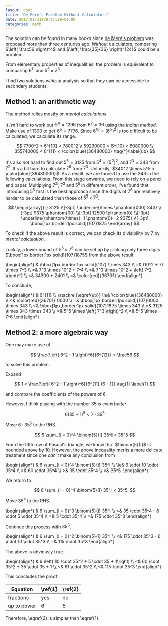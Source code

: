 ```yaml
---
layout: post
title: "De Méré's Problem Without Calculators"
date: 2017-01-31T20:42:28+01:00
categories: math
---
```


The solution can be found in many books since
[de Méré's problem][pblm] was proposed more than three centuries ago.
*Without* calculators, comparing $\left( \frac56 \right)^4$ and
$\left( \frac{35}{36} \right)^{24}$ could be a problem.

From elementary properties of inequalities, the problem is equivalent
to comparing $6^{11}$ and $5^5 \times 7^6$.

I find two solutions *wihtout* analysis so that they can be accessible
to secondary students.

Method 1: an arithmetic way
---

The method relies mostly on *mental calculations*.

It *isn't* hard to work out $6^4 = 1296$ from $6^2 = 36$ using the
*Indian method*.  Make use of $1300$ to get $6^5 = 7776$.  Since
$6^{10} = (6^5)^2$ is too difficult to be calculated, we calculate its
range.

$$
7700^2 < 6^{10} < 7800^2 \\
59290000 < 6^{10} < 6080000 \\
355740000 < 6^{11} < \color{blue}{36480000} \tag{*}\label{ub}
$$

It's also *not* hard to find out $5^5 = 3125$ from $5^4 = \left( 5^2
\right)^2$, and $7^3 = 343$ from $7^2$.  It's a bit hard to calculate
$7^6$ from $7^3$.  Unluckily, $340^2 \times 5^5 <
\color{blue}{36480000}$.  As a result, we are forced to use the 343 in
the following calculations.  From this stage onwards, we need to rely
on a pencil and paper.  Multiplying $7^3$, $7^3$ and $5^5$ in
different order, I've found that introducing $5^5$ first is the best
approach since the digits of $7^6$ are relatively harder to be
calculated than those of $5^5 \times 7^3$.

$$
\begin{array}{r}
3125 \\[-3pt]
\underline{\times \phantom{000} 343} \\[-3pt]
9375 \phantom{00} \\[-3pt]
12500 \phantom{0} \\[-3pt]
\underline{\phantom{\times} _1 \phantom{0} _2 9375} \\[-3pt]
\bbox[1px,border:1px solid]{107}1875
\end{array}
$$

To check if the above result is correct, we can check its divisibility
by 7 by *mental calculation*.

Luckily, a lower bound of $5^5 \times 7^6$ can be set up by picking
only three digits $\bbox[1px,border:1px solid]{107}1875$ from the
above result.

<div>
\begin{align*}
& \bbox[1px,border:1px solid]{107} \times 343 \\
=& (10^2 + 7) \times 7^3 \\
=& 7^3 \times 10^2 + 7^4 \\
=& 7^3 \times 10^2 + \left( 7^2 \right)^2 \\
=& 34300 + 2401 \\
=& \color{red}{36701}
\end{align*}
</div>

To conclude,

<div>
\begin{align*}
& 6^{11} \\
\stackrel{\eqref{ub}} \le& \color{blue}{36480000} \\
<& \color{red}{36701} 0000 \\
=& \bbox[1px,border:1px solid]{107}0000 \times 343 \\
<& \bbox[1px,border:1px solid]{107}1875 \times 343 \\
=& 3125 \times 343 \times 343 \\
=& 5^5 \times \left( 7^3 \right)^2 \\
=& 5^5 \times 7^6
\end{align*}
</div>

Method 2: a more algebraic way
---

One may make use of

$$ \frac{\left( 6^2 - 1 \right)^6}{6^{12}} > \frac56 $$


to solve this problem.

Expand

$$ 1 < \frac{\left( 6^2 - 1 \right)^6}{6^{11} (6 - 1)}
\tag{1} \label{1} $$

and compare the coefficients of the powers of 6.

However, I think playing with the number 35 is even *better*.

$$ 6 (35 + 1)^5 < 7 \cdot 35^5 \tag{2} \label{2} $$

Move $6 \cdot 35^5$ to the RHS.

$$ 6 \sum_{i = 0}^4 \binom{5}{i} 35^i < 35^5 $$

From the fifth row of Pascal's triangle, we know that $\binom{5}{i}$
is bounded above by 10.  However, the above inequality merits a more
delicate treatment since one *can't* make any conclusion from

<div>
\begin{align*}
& 6 \sum_{i = 0}^4 \binom{5}{i} 35^i \\
\le& 6 \cdot 10 \cdot 35^4 \\
=& 60 \cdot 35^4 \\
>& 35 \cdot 35^4 \\
=& 35^5.
\end{align*}
</div>

We return to

$$ 6 \sum_{i = 0}^4 \binom{5}{i} 35^i < 35^5. $$

Move $35^4$ to the RHS.

<div>
\begin{align*}
& 6 \sum_{i = 0}^3 \binom{5}{i} 35^i \\
<& 35 \cdot 35^4 - 6 \cdot 5 \cdot 35^4 \\
=& 5 \cdot 35^4 \\
=& 175 \cdot 35^3
\end{align*}
</div>

Continue this process with $35^3$.

<div>
\begin{align*}
& 6 \sum_{i = 0}^2 \binom{5}{i} 35^i \\
<& 175 \cdot 35^3 - 6 \cdot 10 \cdot 35^3 \\
=& 115 \cdot 35^3
\end{align*}
</div>

The above is obviously true.

<div>
\begin{align*}
& 6 \left( 10 \cdot 35^2 + 5 \cdot 35 + 1\right) \\
<& 60 \cdot 35^2 + 35 \cdot 35 + 1 \\
<& 61 \cdot 35^2 \\
<& 115 \cdot 35^3
\end{align*}
</div>

This concludes the proof.

Equation | \ref{1} | \ref{2}
---------|---------|--------
fractions | yes | no
up to power | 6 | 5

Therefore, \eqref{2} is simpler than \eqref{1}.

[pblm]: http://mathworld.wolfram.com/deMeresProblem.html
